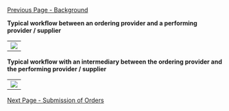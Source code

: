[Previous Page - Background](Background.html)

**Typical workflow between an ordering provider and a performing provider / supplier**

<table><tr><td><img src="PAOworkflowV4forIG.jpg" /></td></tr></table>

**Typical workflow with an intermediary between the ordering provider and the performing provider  / supplier**

<table><tr><td><img src="PAOworkflowV4withIntermediaryforIG.jpg" /></td></tr></table>



[Next Page - Submission of Orders](SubmissionofOrders.html)